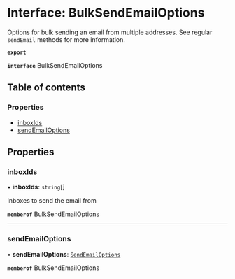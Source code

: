 # Interface: BulkSendEmailOptions

Options for bulk sending an email from multiple addresses. See regular `sendEmail` methods for more information.

**`export`**

**`interface`** BulkSendEmailOptions

## Table of contents

### Properties

- [inboxIds](BulkSendEmailOptions.md#inboxids)
- [sendEmailOptions](BulkSendEmailOptions.md#sendemailoptions)

## Properties

### <a id="inboxids" name="inboxids"></a> inboxIds

• **inboxIds**: `string`[]

Inboxes to send the email from

**`memberof`** BulkSendEmailOptions

___

### <a id="sendemailoptions" name="sendemailoptions"></a> sendEmailOptions

• **sendEmailOptions**: [`SendEmailOptions`](SendEmailOptions.md)

**`memberof`** BulkSendEmailOptions
